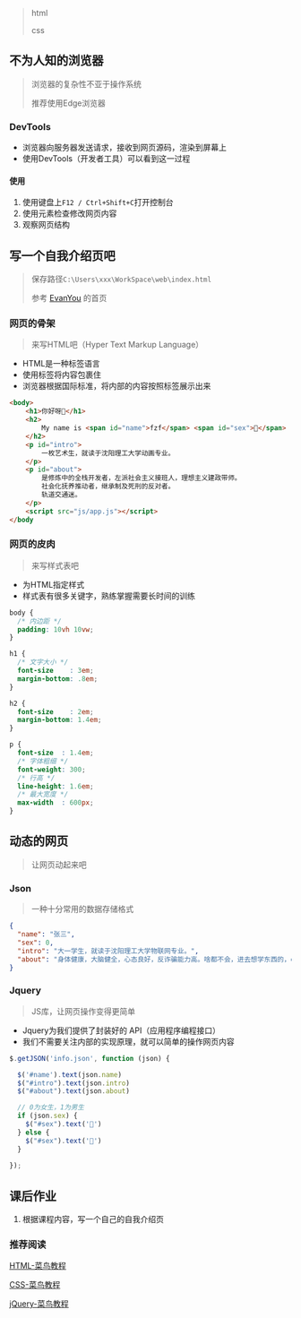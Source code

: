 > html
>
> css

## 不为人知的浏览器

> 浏览器的复杂性不亚于操作系统
>
> 推荐使用Edge浏览器

### DevTools

- 浏览器向服务器发送请求，接收到网页源码，渲染到屏幕上
- 使用DevTools（开发者工具）可以看到这一过程

#### 使用

1. 使用键盘上`F12 / Ctrl+Shift+C`打开控制台
2. 使用元素检查修改网页内容
3. 观察网页结构

## 写一个自我介绍页吧

> 保存路径`C:\Users\xxx\WorkSpace\web\index.html`
>
> 参考 [EvanYou](https://evanyou.me/) 的首页

### 网页的骨架

> 来写HTML吧（Hyper Text Markup Language）

- HTML是一种标签语言
- 使用标签将内容包裹住
- 浏览器根据国际标准，将内部的内容按照标签展示出来

```html
<body>
	<h1>你好呀👋</h1>
	<h2>
		My name is <span id="name">fzf</span> <span id="sex">👦</span>
	</h2>
	<p id="intro">
		一枚艺术生，就读于沈阳理工大学动画专业。
	</p>
	<p id="about">
		是修炼中的全栈开发者，左派社会主义接班人，理想主义建政带师。
		社会化抚养推动者，继承制及死刑的反对者。
		轨道交通迷。
	</p>
	<script src="js/app.js"></script>
</body
```

### 网页的皮肉

> 来写样式表吧

- 为HTML指定样式
- 样式表有很多关键字，熟练掌握需要长时间的训练

```css
body {
  /* 内边距 */
  padding: 10vh 10vw;
}

h1 {
  /* 文字大小 */
  font-size    : 3em;
  margin-bottom: .8em;
}

h2 {
  font-size    : 2em;
  margin-bottom: 1.4em;
}

p {
  font-size  : 1.4em;
  /* 字体粗细 */
  font-weight: 300;
  /* 行高 */
  line-height: 1.6em;
  /* 最大宽度 */
  max-width  : 600px;
}
```

## 动态的网页

> 让网页动起来吧

### Json

> 一种十分常用的数据存储格式

```json
{
  "name": "张三",
  "sex": 0,
  "intro": "大一学生，就读于沈阳理工大学物联网专业。",
  "about": "身体健康，大脑健全，心态良好，反诈骗能力高。啥都不会，进去想学东西的，emmmm没了。"
}
```

### Jquery

> JS库，让网页操作变得更简单

- Jquery为我们提供了封装好的 API（应用程序编程接口）
- 我们不需要关注内部的实现原理，就可以简单的操作网页内容

```js
$.getJSON('info.json', function (json) {

  $('#name').text(json.name)
  $("#intro").text(json.intro)
  $("#about").text(json.about)

  // 0为女生，1为男生
  if (json.sex) {
    $("#sex").text('👦')
  } else {
    $("#sex").text('👧')
  }
  
});
```

## 课后作业

1. 根据课程内容，写一个自己的自我介绍页

### 推荐阅读

[HTML-菜鸟教程](https://www.runoob.com/html/html-tutorial.html)

[CSS-菜鸟教程](https://www.runoob.com/css/css-tutorial.html)

[jQuery-菜鸟教程](https://www.runoob.com/jquery/jquery-tutorial.html)
